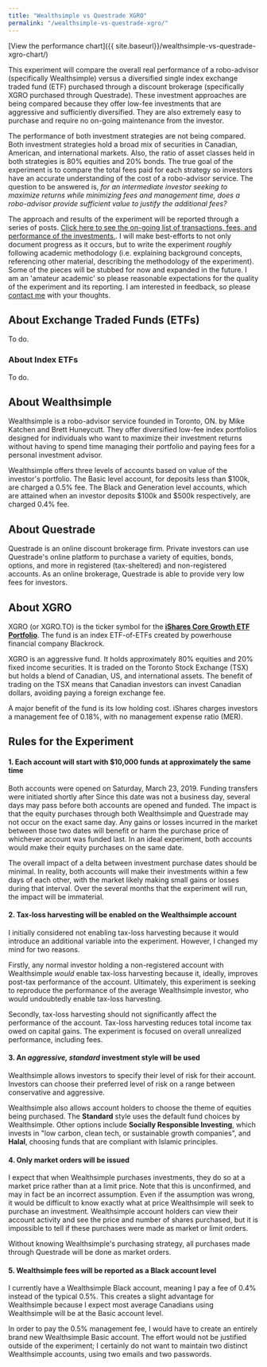 ```yaml
---
title: "Wealthsimple vs Questrade XGRO"
permalink: "/wealthsimple-vs-questrade-xgro/"
---
```


[View the performance chart]({{ site.baseurl}}/wealthsimple-vs-questrade-xgro-chart/)

This experiment will compare the overall real performance of a robo-advisor (specifically Wealthsimple) versus a diversified single index exchange traded fund (ETF) purchased through a discount brokerage (specifically XGRO purchased through Questrade). These investment approaches are being compared because they offer low-fee investments that are aggressive and sufficiently diversified. They are also extremely easy to purchase and require no on-going maintenance from the investor.

The performance of both investment strategies are not being compared. Both investment strategies hold a broad mix of securities in Canadian, American, and international markets. Also, the ratio of asset classes held in both strategies is 80% equities and 20% bonds. The true goal of the experiment is to compare the total fees paid for each strategy so investors have an accurate understanding of the cost of a robo-advisor service. The question to be answered is, *for an intermediate investor seeking to maximize returns while minimizing fees and management time, does a robo-advisor provide sufficient value to justify the additional fees?*

The approach and results of the experiment will be reported through a series of posts. [Click here to see the on-going list of transactions, fees, and performance of the investments.](/wealthsimple-vs-questrade-xgro/). I will make best-efforts to not only document progress as it occurs, but to write the experiment *roughly* following academic methodology (i.e. explaining background concepts, referencing other material, describing the methodology of the experiment). Some of the pieces will be stubbed for now and expanded in the future. I am an 'amateur academic' so please reasonable expectations for the quality of the experiment and its reporting. I am interested in feedback, so please [contact me](mailto:john@johnpitchko.com) with your thoughts.

## About Exchange Traded Funds (ETFs)
To do.

### About Index ETFs
To do.

## About Wealthsimple

Wealthsimple is a robo-advisor service founded  in Toronto, ON. by Mike Katchen and Brett Huneycutt. They offer diversified low-fee index portfolios designed for individuals who want to maximize their investment returns without having to spend time managing their portfolio and paying fees for a personal investment advisor.

Wealthsimple offers three levels of accounts based on value of the investor's portfolio. The Basic level account, for deposits less than $100k, are charged a 0.5% fee. The Black and Generation level accounts, which are attained when an investor deposits $100k and $500k respectively, are charged 0.4% fee.

## About Questrade

Questrade is an online discount brokerage firm. Private investors can use Questrade's online platform to purchase a variety of equities, bonds, options, and more in registered (tax-sheltered) and non-registered accounts. As an online brokerage, Questrade is able to provide very low fees for investors.

## About XGRO

XGRO (or XGRO.TO) is the ticker symbol for the [**iShares Core Growth ETF Portfolio**](https://www.blackrock.com/ca/individual/en/products/239447/ishares-balanced-growth-coreportfoliotm-fund). The fund is an index ETF-of-ETFs created by powerhouse financial company Blackrock.

XGRO is an aggressive fund. It holds approximately 80% equities and 20% fixed income securities. It is traded on the Toronto Stock Exchange (TSX) but holds a blend of Canadian, US, and international assets. The benefit of trading on the TSX means that Canadian investors can invest Canadian dollars, avoiding paying a foreign exchange fee.

A major benefit of the fund is its low holding cost. iShares charges investors a management fee of 0.18%, with no management expense ratio (MER).

## Rules for the Experiment

#### 1. Each account will start with $10,000 funds at approximately the same time

Both accounts were opened on Saturday, March 23, 2019. Funding transfers were initiated shortly after Since this date was not a business day, several days may pass before both accounts are opened and funded. The impact is that the equity purchases through both Wealthsimple and Questrade may not occur on the exact same day. Any gains or losses incurred in the market between those two dates will benefit or harm the purchase price of whichever account was funded last. In an ideal experiment, both accounts would make their equity purchases on the same date.

The overall impact of a delta between investment purchase dates should be minimal. In reality, both accounts will make their investments within a few days of each other, with the market likely making small gains or losses during that interval. Over the several months that the experiment will run, the impact will be immaterial.

#### 2. Tax-loss harvesting will be enabled on the Wealthsimple account

I initially considered not enabling tax-loss harvesting because it would introduce an additional variable into the experiment. However, I changed my mind for two reasons.

Firstly, any normal investor holding a non-registered account with Wealthsimple *would* enable tax-loss harvesting because it, ideally, improves post-tax performance of the account. Ultimately, this experiment is seeking to reproduce the performance of the average Wealthsimple investor, who would undoubtedly enable tax-loss harvesting.

Secondly, tax-loss harvesting should not significantly affect the performance of the account. Tax-loss harvesting reduces total income tax owed on capital gains. The experiment is focused on overall unrealized performance, including fees.

#### 3. An *aggressive, standard* investment style will be used

Wealthsimple allows investors to specify their level of risk for their account. Investors can choose their preferred level of risk on a range between conservative and aggressive.

Wealthsimple also allows account holders to choose the theme of equities being purchased. The **Standard** style uses the default fund choices by Wealthsimple. Other options include **Socially Responsible Investing**, which invests in "low carbon, clean tech, or sustainable growth companies", and **Halal**, choosing funds that are compliant with Islamic principles.

#### 4. Only market orders will be issued

I expect that when Wealthsimple purchases investments, they do so at a market price rather than at a limit price. Note that this is unconfirmed, and may in fact be an incorrect assumption. Even if the assumption was wrong, it would be difficult to know exactly what at price Wealthsimple will seek to purchase an investment. Wealthsimple account holders can view their account activity and see the price and number of shares purchased, but it is impossible to tell if these purchases were made as market or limit orders.

Without knowing Wealthsimple's purchasing strategy, all purchases made through Questrade will be done as market orders.

#### 5. Wealthsimple fees will be reported as a Black account level

I currently have a Wealthsimple Black account, meaning I pay a fee of 0.4% instead of the typical 0.5%. This creates a slight advantage for Wealthsimple because I expect most average Canadians using Wealthsimple will be at the Basic account level.

In order to pay the 0.5% management fee, I would have to create an entirely brand new Wealthsimple Basic account. The effort would not be justified outside of the experiment; I certainly do not want to maintain two distinct Wealthsimple accounts, using two emails and two passwords.
